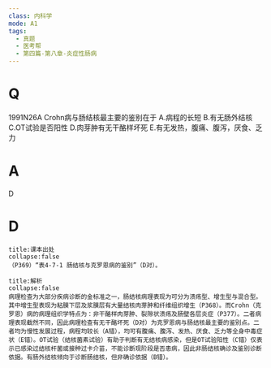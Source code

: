 ```yaml
---
class: 内科学
mode: A1
tags:
  - 真题
  - 医考帮
  - 第四篇-第八章-炎症性肠病
---
```


# Q
1991N26A Crohn病与肠结核最主要的鉴别在于
A.病程的长短
B.有无肠外结核
C.OT试验是否阳性
D.肉芽肿有无干酪样坏死
E.有无发热，腹痛、腹泻，厌食、乏力

# A
D
# D
```ad-note
title:课本出处
collapse:false
（P369）“表4-7-1 肠结核与克罗恩病的鉴别”（D对）。
```

```ad-summary
title:解析
collapse:false
病理检查为大部分疾病诊断的金标准之一，肠结核病理表现为可分为溃疡型、增生型与混合型。其中增生型表现为粘膜下层及浆膜层有大量结核肉芽肿和纤维组织增生（P368）。而Crohn（克罗恩）病的病理组织学特点为：非干酪样肉芽肿、裂隙状溃疡及肠壁各层炎症（P377）。二者病理表现截然不同，因此病理检查有无干酪坏死（D对）为克罗恩病与肠结核最主要的鉴别点。二者均为慢性发展过程，病程均较长（A错），均可有腹痛、腹泻、发热、厌食、乏力等全身中毒症状（E错）。OT试验（结核菌素试验）有助于判断有无结核病感染，但是OT试验阳性（C错）仅表示已感染过结核杆菌或接种过卡介苗，不能诊断现阶段是否患病，因此非肠结核确诊及鉴别诊断依据。有肠外结核倾向于诊断肠结核，但非确诊依据（B错）。
```

